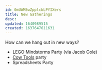 ```yaml
---
id: 0mUWM5wZpplcbLPYIXers
title: New Gatherings
desc: 
updated: 1640989515
created: 1637647611631
---
```


How can we hang out in new ways?

- LEGO Mindstorms Party (via Jacob Cole)
- [Cow Tools](https://en.m.wikipedia.org/wiki/Cow_Tools) party
- Spreadsheets Party
